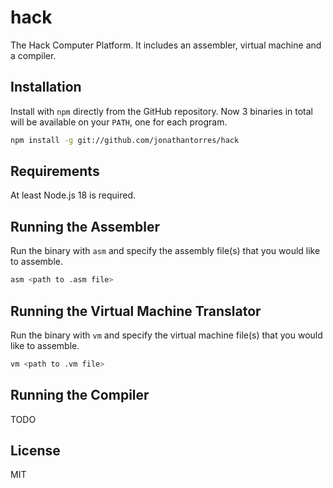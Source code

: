 # hack

The Hack Computer Platform. It includes an assembler, virtual machine and a compiler.

## Installation

Install with `npm` directly from the GitHub repository. Now 3 binaries in total will be available on your `PATH`, one for each program.

```bash
npm install -g git://github.com/jonathantorres/hack
```

## Requirements

At least Node.js 18 is required.

## Running the Assembler

Run the binary with `asm` and specify the assembly file(s) that you would like to assemble.

```bash
asm <path to .asm file>
```

## Running the Virtual Machine Translator

Run the binary with `vm` and specify the virtual machine file(s) that you would like to assemble.

```bash
vm <path to .vm file>
```

## Running the Compiler

TODO

## License

MIT
